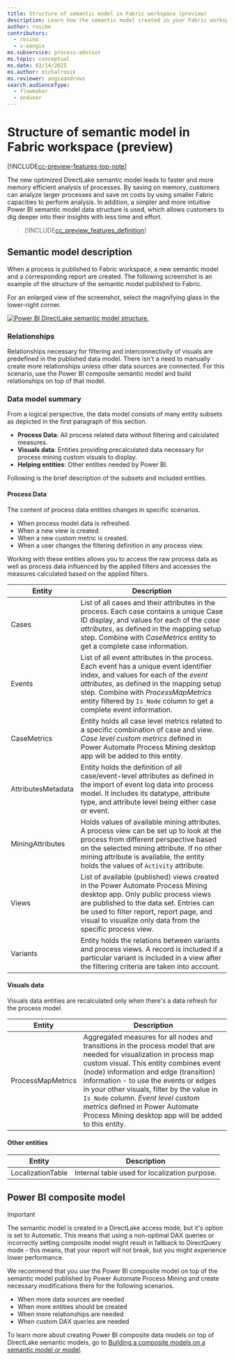 ```yaml
---
title: Structure of semantic model in Fabric workspace (preview)
description: Learn how the semantic model created in your Fabric workspace is structured.
author: rosikm
contributors:
  - rosikm
  - v-aangie 
ms.subservice: process-advisor
ms.topic: conceptual
ms.date: 03/14/2025
ms.author: michalrosik
ms.reviewer: angieandrews
search.audienceType: 
  - flowmaker
  - enduser
---
```


# Structure of semantic model in Fabric workspace (preview)

[!INCLUDE[cc-preview-features-top-note](./includes/cc-preview-features-top-note.md)]

The new optimized DirectLake semantic model leads to faster and more memory efficient analysis of processes. By saving on memory, customers can analyze larger processes and save on costs by using smaller Fabric capacities to perform analysis.
In addition, a simpler and more intuitive Power BI semantic model data structure is used, which allows customers to dig deeper into their insights with less time and effort. 

> [!INCLUDE[cc_preview_features_definition](includes/cc-preview-features-definition.md)]

## Semantic model description

When a process is published to Fabric workspace, a new semantic model and a corresponding report are created. The following screenshot is an example of the structure of the semantic model published to Fabric.

For an enlarged view of the screenshot, select the magnifying glass in the lower-right corner.

[ ![Power BI DirectLake semantic model structure.](media/process-mining-fabric-semantic-model/DataModel.png)](media/process-mining-fabric-semantic-model/DataModel.png#lightbox)

### Relationships

Relationships necessary for filtering and interconnectivity of visuals are predefined in the published data model. There isn't a need to manually create more relationships unless other data sources are connected. For this scenario, use the Power BI composite semantic model and build relationships on top of that model.

### Data model summary

From a logical perspective, the data model consists of many entity subsets as depicted in the first paragraph of this section.

- **Process Data**: All process related data without filtering and calculated measures.
- **Visuals data**: Entities providing precalculated data necessary for process mining custom visuals to display.
- **Helping entities**: Other entities needed by Power BI.

Following is the brief description of the subsets and included entities.

#### Process Data

The content of process data entities changes in specific scenarios.

- When process model data is refreshed.
- When a new view is created.
- When a new custom metric is created.
- When a user changes the filtering definition in any process view.

Working with these entities allows you to access the raw process data as well as process data influenced by the applied filters and accesses the measures calculated based on the applied filters. 

|Entity|Description|
|------|-----------|
|Cases|List of all cases and their attributes in the process. Each case contains a unique Case ID display, and values for each of the *case attributes*, as defined in the mapping setup step. Combine with *CaseMetrics* entity to get a complete case information.|
|Events|List of all event attributes in the process. Each event has a unique event identifier index, and values for each of the *event attributes*, as defined in the mapping setup step. Combine with *ProcessMapMetrics* entity filtered by `Is_Node` column to get a complete event information.|
|CaseMetrics|Entity holds all case level metrics related to a specific combination of case and view. *Case level custom metrics* defined in Power Automate Process Mining desktop app will be added to this entity.|
|AttributesMetadata|Entity holds the definition of all case/event-level attributes as defined in the import of event log data into process model. It includes its datatype, attribute type, and attribute level being either case or event.|
|MiningAttributes|Holds values of available mining attributes. A process view can be set up to look at the process from different perspective based on the selected mining attribute. If no other mining attribute is available, the entity holds the values of `Activity` attribute.|
|Views|List of available (published) views created in the Power Automate Process Mining desktop app. Only public process views are published to the data set. Entries can be used to filter report, report page, and visual to visualize only data from the specific process view.|
|Variants|Entity holds the relations between variants and process views. A record is included if a particular variant is included in a view after the filtering criteria are taken into account.|

#### Visuals data

Visuals data entities are recalculated only when there's a data refresh for the process model.

|Entity|Description|
|------|-----------|
|ProcessMapMetrics|Aggregated measures for all nodes and transitions in the process model that are needed for visualization in process map custom visual. This entity combines event (node) information and edge (transition) information - to use the events or edges in your other visuals, filter by the value in `Is_Node` column. *Event level custom metrics* defined in Power Automate Process Mining desktop app will be added to this entity.|

#### Other entities

|Entity|Description|
|------|-----------|
|LocalizationTable|Internal table used for localization purpose.|

## Power BI composite model

   > [!IMPORTANT]
   > The semantic model is created in a DirectLake access mode, but it's option is set to Automatic. This means that using a non-optimal DAX queries or incorrectly setting composite model might result in fallback to DirectQuery mode - this means, that your report will not break, but you might experience lower performance.
   
We recommend that you use the Power BI composite model on top of the semantic model published by Power Automate Process Mining and create necessary modifications there for the following scenarios.

- When more data sources are needed
- When more entities should be created
- When more relationships are needed
- When custom DAX queries are needed

To learn more about creating Power BI composite data models on top of DirectLake semantic models, go to [Building a composite models on a semantic model or model](/power-bi/transform-model/desktop-composite-models#building-a-composite-model-on-a-semantic-model-or-model).
